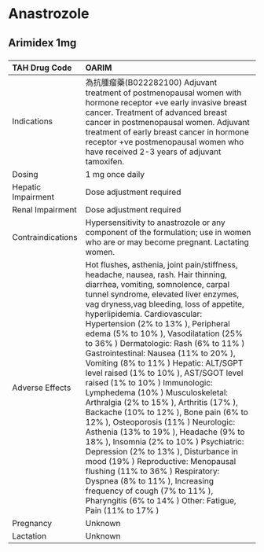 # Anastrozole

## Arimidex 1mg

##### 

| TAH Drug Code      | OARIM                                                                                                                                                                                                                                                                                                                                                                                                                                                                                                                                                                                                                                                                                                                                                                                                                                                                                                                                                                                                                            |
|:-------------------|:---------------------------------------------------------------------------------------------------------------------------------------------------------------------------------------------------------------------------------------------------------------------------------------------------------------------------------------------------------------------------------------------------------------------------------------------------------------------------------------------------------------------------------------------------------------------------------------------------------------------------------------------------------------------------------------------------------------------------------------------------------------------------------------------------------------------------------------------------------------------------------------------------------------------------------------------------------------------------------------------------------------------------------|
| Indications        | 為抗腫瘤藥(B022282100) Adjuvant treatment of postmenopausal women with hormone receptor +ve early invasive breast cancer. Treatment of advanced breast cancer in postmenopausal women. Adjuvant treatment of early breast cancer in hormone receptor +ve postmenopausal women who have received 2-3 years of adjuvant tamoxifen.                                                                                                                                                                                                                                                                                                                                                                                                                                                                                                                                                                                                                                                                                                 |
| Dosing             | 1 mg once daily                                                                                                                                                                                                                                                                                                                                                                                                                                                                                                                                                                                                                                                                                                                                                                                                                                                                                                                                                                                                                  |
| Hepatic Impairment | Dose adjustment required                                                                                                                                                                                                                                                                                                                                                                                                                                                                                                                                                                                                                                                                                                                                                                                                                                                                                                                                                                                                         |
| Renal Impairment   | Dose adjustment required                                                                                                                                                                                                                                                                                                                                                                                                                                                                                                                                                                                                                                                                                                                                                                                                                                                                                                                                                                                                         |
| Contraindications  | Hypersensitivity to anastrozole or any component of the formulation; use in women who are or may become pregnant. Lactating women.                                                                                                                                                                                                                                                                                                                                                                                                                                                                                                                                                                                                                                                                                                                                                                                                                                                                                               |
| Adverse Effects    | Hot flushes, asthenia, joint pain/stiffness, headache, nausea, rash. Hair thinning, diarrhea, vomiting, somnolence, carpal tunnel syndrome, elevated liver enzymes, vag dryness,vag bleeding, loss of appetite, hyperlipidemia. Cardiovascular: Hypertension (2% to 13% ), Peripheral edema (5% to 10% ), Vasodilatation (25% to 36% ) Dermatologic: Rash (6% to 11% ) Gastrointestinal: Nausea (11% to 20% ), Vomiting (8% to 11% ) Hepatic: ALT/SGPT level raised (1% to 10% ), AST/SGOT level raised (1% to 10% ) Immunologic: Lymphedema (10% ) Musculoskeletal: Arthralgia (2% to 15% ), Arthritis (17% ), Backache (10% to 12% ), Bone pain (6% to 12% ), Osteoporosis (11% ) Neurologic: Asthenia (13% to 19% ), Headache (9% to 18% ), Insomnia (2% to 10% ) Psychiatric: Depression (2% to 13% ), Disturbance in mood (19% ) Reproductive: Menopausal flushing (11% to 36% ) Respiratory: Dyspnea (8% to 11% ), Increasing frequency of cough (7% to 11% ), Pharyngitis (6% to 14% ) Other: Fatigue, Pain (11% to 17% ) |
| Pregnancy          | Unknown                                                                                                                                                                                                                                                                                                                                                                                                                                                                                                                                                                                                                                                                                                                                                                                                                                                                                                                                                                                                                          |
| Lactation          | Unknown                                                                                                                                                                                                                                                                                                                                                                                                                                                                                                                                                                                                                                                                                                                                                                                                                                                                                                                                                                                                                          |

